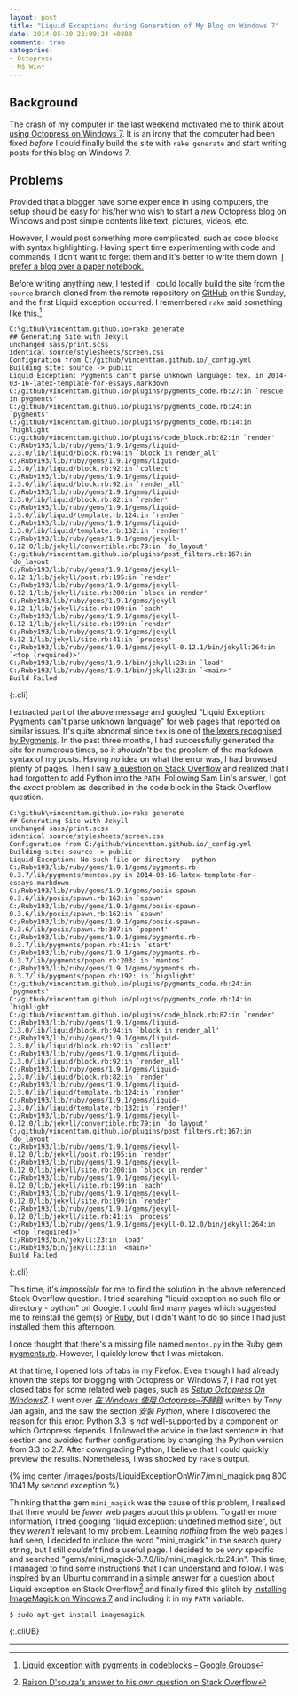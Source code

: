 ```yaml
---
layout: post
title: "Liquid Exceptions during Generation of My Blog on Windows 7"
date: 2014-05-30 22:09:24 +0800
comments: true
categories:
- Octopress
- M$ Win*
---
```


Background
---

The crash of my computer in the last weekend motivated me to think
about [using Octopress on Windows 7][octopress_win7].  It is an irony
that the computer had been fixed *before* I could finally build the
site with `rake generate` and start writing posts for this blog on
Windows 7.

Problems
---

Provided that a blogger have some experience in using computers, the
setup should be easy for his/her who wish to start a *new* Octopress
blog on Windows and post simple contents like text, pictures, videos,
etc.

However, I would post something more complicated, such as code blocks
with syntax highlighting.  Having spent time experimenting with code
and commands, I don't want to forget them and it's better to write
them down.  [I prefer a blog over a paper notebook.][prefer_blog]

Before writing anything new, I tested if I could locally build the
site from the `source` branch cloned from the remote repository on
[GitHub][github] on this Sunday, and the first Liquid exception
occurred.  I remembered `rake` said something like this.[^1]

    C:\github\vincenttam.github.io>rake generate
    ## Generating Site with Jekyll
    unchanged sass/print.scss
    identical source/stylesheets/screen.css 
    Configuration from C:/github/vincenttam.github.io/_config.yml
    Building site: source -> public
    Liquid Exception: Pygments can't parse unknown language: tex. in 2014-03-16-latex-template-for-essays.markdown
    C:/github/vincenttam.github.io/plugins/pygments_code.rb:27:in `rescue in pygments'
    C:/github/vincenttam.github.io/plugins/pygments_code.rb:24:in `pygments'
    C:/github/vincenttam.github.io/plugins/pygments_code.rb:14:in `highlight'
    C:/github/vincenttam.github.io/plugins/code_block.rb:82:in `render'
    C:/Ruby193/lib/ruby/gems/1.9.1/gems/liquid-2.3.0/lib/liquid/block.rb:94:in `block in render_all'
    C:/Ruby193/lib/ruby/gems/1.9.1/gems/liquid-2.3.0/lib/liquid/block.rb:92:in `collect'
    C:/Ruby193/lib/ruby/gems/1.9.1/gems/liquid-2.3.0/lib/liquid/block.rb:92:in `render_all'
    C:/Ruby193/lib/ruby/gems/1.9.1/gems/liquid-2.3.0/lib/liquid/block.rb:82:in `render'
    C:/Ruby193/lib/ruby/gems/1.9.1/gems/liquid-2.3.0/lib/liquid/template.rb:124:in `render'
    C:/Ruby193/lib/ruby/gems/1.9.1/gems/liquid-2.3.0/lib/liquid/template.rb:132:in `render!'
    C:/Ruby193/lib/ruby/gems/1.9.1/gems/jekyll-0.12.0/lib/jekyll/convertible.rb:79:in `do_layout'
    C:/github/vincenttam.github.io/plugins/post_filters.rb:167:in `do_layout'
    C:/Ruby193/lib/ruby/gems/1.9.1/gems/jekyll-0.12.1/lib/jekyll/post.rb:195:in `render'
    C:/Ruby193/lib/ruby/gems/1.9.1/gems/jekyll-0.12.1/lib/jekyll/site.rb:200:in `block in render'
    C:/Ruby193/lib/ruby/gems/1.9.1/gems/jekyll-0.12.1/lib/jekyll/site.rb:199:in `each'
    C:/Ruby193/lib/ruby/gems/1.9.1/gems/jekyll-0.12.1/lib/jekyll/site.rb:199:in `render'
    C:/Ruby193/lib/ruby/gems/1.9.1/gems/jekyll-0.12.1/lib/jekyll/site.rb:41:in `process'
    C:/Ruby193/lib/ruby/gems/1.9.1/gems/jekyll-0.12.1/bin/jekyll:264:in `<top (required)>'
    C:/Ruby193/lib/ruby/gems/1.9.1/bin/jekyll:23:in `load'
    C:/Ruby193/lib/ruby/gems/1.9.1/bin/jekyll:23:in `<main>'
    Build Failed
{:.cli}

<!-- more -->

I extracted part of the above message and googled "Liquid Exception:
Pygments can't parse unknown language" for web pages that reported on
similar issues.  It's quite abnormal since `tex` is one of
[the lexers recognised by Pygments][lexer].  In the past three months,
I had successfully generated the site for numerous times, so it
*shouldn't* be the problem of the markdown syntax of my posts.  Having
*no* idea on what the error was, I had browsed plenty of pages. Then I
saw [a question on Stack Overflow][stackoverflow14200637] and realized
that I had forgotten to add Python into the `PATH`.  Following Sam
Lin's answer, I got the *exact* problem as described in the code block
in the Stack Overflow question.

    C:\github\vincenttam.github.io>rake generate
    ## Generating Site with Jekyll
    unchanged sass/print.scss
    identical source/stylesheets/screen.css 
    Configuration from C:/github/vincenttam.github.io/_config.yml
    Building site: source -> public
    Liquid Exception: No such file or directory - python
    C:/Ruby193/lib/ruby/gems/1.9.1/gems/pygments.rb-0.3.7/lib/pygments/mentos.py in 2014-03-16-latex-template-for-essays.markdown
    C:/Ruby193/lib/ruby/gems/1.9.1/gems/posix-spawn-0.3.6/lib/posix/spawn.rb:162:in `spawn'
    C:/Ruby193/lib/ruby/gems/1.9.1/gems/posix-spawn-0.3.6/lib/posix/spawn.rb:162:in `spawn'
    C:/Ruby193/lib/ruby/gems/1.9.1/gems/posix-spawn-0.3.6/lib/posix/spawn.rb:307:in `popen4'
    C:/Ruby193/lib/ruby/gems/1.9.1/gems/pygments.rb-0.3.7/lib/pygments/popen.rb:41:in `start'
    C:/Ruby193/lib/ruby/gems/1.9.1/gems/pygments.rb-0.3.7/lib/pygments/popen.rb:203: in `mentos'
    C:/Ruby193/lib/ruby/gems/1.9.1/gems/pygments.rb-0.3.7/lib/pygments/popen.rb:192: in `highlight'
    C:/github/vincenttam.github.io/plugins/pygments_code.rb:24:in `pygments'
    C:/github/vincenttam.github.io/plugins/pygments_code.rb:14:in `highlight'
    C:/github/vincenttam.github.io/plugins/code_block.rb:82:in `render'
    C:/Ruby193/lib/ruby/gems/1.9.1/gems/liquid-2.3.0/lib/liquid/block.rb:94:in `block in render_all'
    C:/Ruby193/lib/ruby/gems/1.9.1/gems/liquid-2.3.0/lib/liquid/block.rb:92:in `collect'
    C:/Ruby193/lib/ruby/gems/1.9.1/gems/liquid-2.3.0/lib/liquid/block.rb:92:in `render_all'
    C:/Ruby193/lib/ruby/gems/1.9.1/gems/liquid-2.3.0/lib/liquid/block.rb:82:in `render'
    C:/Ruby193/lib/ruby/gems/1.9.1/gems/liquid-2.3.0/lib/liquid/template.rb:124:in `render'
    C:/Ruby193/lib/ruby/gems/1.9.1/gems/liquid-2.3.0/lib/liquid/template.rb:132:in `render!'
    C:/Ruby193/lib/ruby/gems/1.9.1/gems/jekyll-0.12.0/lib/jekyll/convertible.rb:79:in `do_layout'
    C:/github/vincenttam.github.io/plugins/post_filters.rb:167:in `do_layout'
    C:/Ruby193/lib/ruby/gems/1.9.1/gems/jekyll-0.12.0/lib/jekyll/post.rb:195:in `render'
    C:/Ruby193/lib/ruby/gems/1.9.1/gems/jekyll-0.12.0/lib/jekyll/site.rb:200:in `block in render'
    C:/Ruby193/lib/ruby/gems/1.9.1/gems/jekyll-0.12.0/lib/jekyll/site.rb:199:in `each'
    C:/Ruby193/lib/ruby/gems/1.9.1/gems/jekyll-0.12.0/lib/jekyll/site.rb:199:in `render'
    C:/Ruby193/lib/ruby/gems/1.9.1/gems/jekyll-0.12.0/lib/jekyll/site.rb:41:in `process'
    C:/Ruby193/lib/ruby/gems/1.9.1/gems/jekyll-0.12.0/bin/jekyll:264:in `<top (required)>'
    C:/Ruby193/bin/jekyll:23:in `load'
    C:/Ruby193/bin/jekyll:23:in `<main>'
    Build Failed
{:.cli}

This time, it's *impossible* for me to find the solution in the above
referenced Stack Overflow question.  I tried searching "liquid
exception no such file or directory - python" on Google.  I could find
many pages which suggested me to reinstall the gem(s) or [Ruby][ruby],
but I didn't want to do so since I had just installed them this
afternoon.

I once thought that there's a missing file named `mentos.py` in the
Ruby gem [pygments.rb][pygments.rb].  However, I quickly knew that I
was mistaken.

At that time, I opened lots of tabs in my Firefox.  Even though I had
already known the steps for blogging with Octopress on Windows 7, I
had not yet closed tabs for some related web pages, such as
[*Setup Octopress On Windows7*][tut1].  I went over
[*在 Windows 使用 Octopress–不歸錄*][tut2] written by Tony Jan again, and
the saw the section *安裝 Python*, where I discovered the reason for
this error: Python 3.3 is *not* well-supported by a component on which
Octopress depends.  I followed the advice in the last sentence in that
section and avoided further configurations by changing the Python
version from 3.3 to 2.7.  After downgrading Python, I believe that I
could quickly preview the results.  Nonetheless, I was shocked by
`rake`'s output.

{% img center /images/posts/LiquidExceptionOnWin7/mini_magick.png 800 1041 My second exception %}

Thinking that the gem `mini_magick` was the cause of this problem, I
realised that there would be *fewer* web pages about this problem.  To
gather more information, I tried googling "liquid exception: undefined
method size", but they *weren't* relevant to my problem.  Learning
*nothing* from the web pages I had seen, I decided to include the word
"mini_magick" in the search query string, but I still *couldn't* find
a useful page.  I decided to be *very* specific and searched
"gems/mini_magick-3.7.0/lib/mini_magick.rb:24:in".  This time, I
managed to find some instructions that I can understand and follow.  I
was inspired by an Ubuntu command in a simple answer for a question
about Liquid exception on Stack Overflow[^2] and finally fixed this
glitch by [installing ImageMagick on Windows 7][imagemagick_win7] and
including it in my `PATH` variable.

    $ sudo apt-get install imagemagick
{:.cliUB}

---
[^1]:
    [Liquid exception with pygments in codeblocks – Google Groups][f1]

[^2]:
    [Raison D'souza's answer to his *own* question on Stack Overflow][f2]

[f1]: https://groups.google.com/forum/#!msg/octopress/EmN5_5nXpRY/rhkzDWV5HoIJ
[f2]: http://stackoverflow.com/a/20485262
[octopress_win7]: /blog/2014/05/26/using-octopress-on-another-device/
[prefer_blog]: /blog/2014/05/30/advantages-of-blogs-over-paper-notebooks/
[github]: https://github.com
[lexer]: http://pygments.org/docs/lexers/#lexers-for-various-shells
[stackoverflow14200637]: http://stackoverflow.com/questions/14200637/octopress-cant-build-with-code-block
[ruby]: https://www.ruby-lang.org/
[pygments.rb]: https://rubygems.org/gems/pygments.rb
[tut1]: http://www.techelex.org/setup-octopress-on-windows7/
[tut2]: http://tonytonyjan.net/2012/03/01/install-octopress-on-windows/
[imagemagick_win7]: http://www.imagemagick.org/script/binary-releases.php#windows
